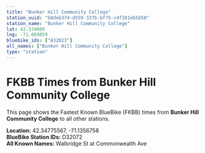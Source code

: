 ```yaml
---
title: "Bunker Hill Community College"
station_uuid: "b8deb374-d559-337b-bf75-c4f181eb5b58"
station_name: "Bunker Hill Community College"
lat: 42.374089
lng: -71.069059
bluebike_ids: ["A32023"]
all_names: ["Bunker Hill Community College"]
type: "station"
---
```


# FKBB Times from Bunker Hill Community College

This page shows the Fastest Known BlueBike (FKBB) times from **Bunker Hill Community College** to all other stations.

**Location:** 42.34775567, -71.1356758  
**BlueBike Station IDs:** D32072  
**All Known Names:** Walbridge St at Commonwealth Ave


